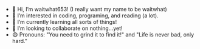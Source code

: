 - 👋 Hi, I’m waitwhat653! (I really want my name to be waitwhat)
- 👀 I’m interested in coding, programing, and reading (a lot).
- 🌱 I’m currently learning all sorts of things!
- 💞️ I’m looking to collaborate on nothing...yet!
- 😄 Pronouns: "You need to grind it to find it!" and "Life is never bad, only hard."

<!---
waitwhat653/waitwhat653 is a ✨ special ✨ repository because its `README.md` (this file) appears on your GitHub profile.
You can click the Preview link to take a look at your changes.
--->
